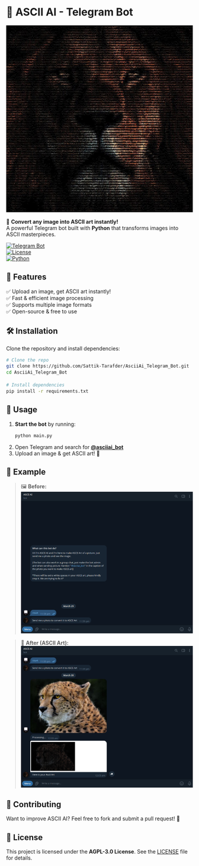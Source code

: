 # 🎨 ASCII AI - Telegram Bot  

![ASCII AI Logo](files/bot_logo.jpg)

🚀 **Convert any image into ASCII art instantly!**  
A powerful Telegram bot built with **Python** that transforms images into ASCII masterpieces.  

[![Telegram Bot](https://img.shields.io/badge/Telegram-Bot-blue?logo=telegram)](https://t.me/asciiai_bot)  
[![License](https://img.shields.io/badge/License-AGPL--3.0-red)](LICENSE)  
[![Python](https://img.shields.io/badge/Made%20With-Python-blue?logo=python)](https://www.python.org/)  

## 📌 Features
✅ Upload an image, get ASCII art instantly!  
✅ Fast & efficient image processing  
✅ Supports multiple image formats  
✅ Open-source & free to use  

## 🛠 Installation
Clone the repository and install dependencies:
```bash
# Clone the repo
git clone https://github.com/Sattik-Tarafder/AsciiAi_Telegram_Bot.git
cd AsciiAi_Telegram_Bot

# Install dependencies
pip install -r requirements.txt
```

## 🚀 Usage
1. **Start the bot** by running:
   ```bash
   python main.py
   ```
2. Open Telegram and search for **[@asciiai_bot](https://t.me/asciiai_bot)**
3. Upload an image & get ASCII art! 🎨

## 📸 Example
> 🖼 **Before:**  
> ![Before Image](files/before.png)  

> 🎨 **After (ASCII Art):**  
> ![After Image](files/after.png)  

## 🤝 Contributing
Want to improve ASCII AI? Feel free to fork and submit a pull request! 🚀  

## 📜 License
This project is licensed under the **AGPL-3.0 License**. See the [LICENSE](LICENSE) file for details.
